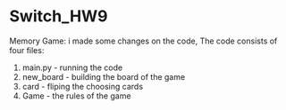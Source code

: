 # Switch_HW9
Memory Game:
i made some changes on the code, The code consists of four files:
1) main.py - running the code
2) new_board - building the board of the game
3) card - fliping the choosing cards
4) Game - the rules of the game
